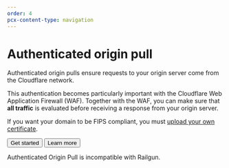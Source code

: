 ```yaml
---
order: 4
pcx-content-type: navigation
---
```


# Authenticated origin pull

Authenticated origin pulls ensure requests to your origin server come from the Cloudflare network.

This authentication becomes particularly important with the Cloudflare Web Application Firewall (WAF). Together with the WAF, you can make sure that **all traffic** is evaluated before receiving a response from your origin server.

If you want your domain to be FIPS compliant, you must [upload your own certificate](set-up#per-hostname--customer-certificates).

<ButtonGroup>
  <Button type="primary" href="set-up">
    Get started
  </Button>
  <Button type="secondary" href="explanation">
    Learn more
  </Button>
</ButtonGroup>

<Aside type='warning' header='Important'>

Authenticated Origin Pull is incompatible with Railgun.

</Aside>
